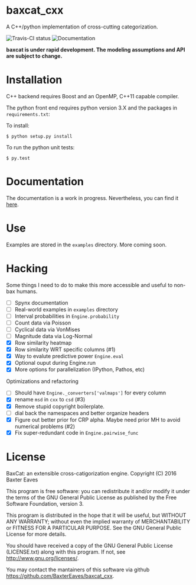 # baxcat_cxx

A C++/python implementation of cross-cutting categorization.

![Travis-CI status](https://travis-ci.org/BaxterEaves/baxcat_cxx.svg?branch=master)
![Documentation](https://readthedocs.org/projects/baxcat-cxx/badge/?version=latest)

**baxcat is under rapid development. The modeling assumptions and API are subject to change.**


# Installation
C++ backend requires Boost and an OpenMP, C++11 capable compiler.

The python front end requires python version 3.X and the packages in `requirements.txt`:

To install:

    $ python setup.py install

To run the python unit tests:

    $ py.test

# Documentation
The documentation is a work in progress. Nevertheless, you can find it [here](http://baxcat-cxx.readthedocs.io/en/latest/index.html).

# Use
Examples are stored in the `examples` directory. More coming soon.

# Hacking

Some things I need to do to make this more accessible and useful to non-bax humans.

- [ ] Spynx documentation
- [ ] Real-world examples in `examples` directory
- [ ] Interval probabilities in `Engine.probability`
- [ ] Count data via Poisson
- [ ] Cyclical data via VonMises
- [ ] Magnitude data via Log-Normal
- [X] Row similarity heatmap
- [X] Row similarity WRT specific columns (#1)
- [X] Way to evalute predictive power `Engine.eval`
- [X] Optional ouput during Engine.run
- [X] More options for parallelization (IPython, Pathos, etc)

Optimizations and refactoring

- [ ] Should have `Engine._converters['valmaps']` for every column
- [X] rename `msd` in `cxx` to `csd` (#3) 
- [X] Remove stupid copyright boilerplate.
- [ ] dial back the namespaces and better organize headers
- [X] Figure out better prior for CRP alpha. Maybe need prior MH to avoid numerical problems (#2)
- [X] Fix super-redundant code in `Engine.pairwise_func`

# License
BaxCat: an extensible cross-catigorization engine.
Copyright (C) 2016 Baxter Eaves

This program is free software: you can redistribute it and/or modify it under the terms of the GNU General Public License as published by the Free Software Foundation, version 3.

This program is distributed in the hope that it will be useful, but WITHOUT ANY WARRANTY; without even the implied warranty of MERCHANTABILITY or FITNESS FOR A PARTICULAR PURPOSE.  See the GNU General Public License for more details.

You should have received a copy of the GNU General Public License (LICENSE.txt) along with this program. If not, see <http://www.gnu.org/licenses/>.

You may contact the mantainers of this software via github <https://github.com/BaxterEaves/baxcat_cxx>.
